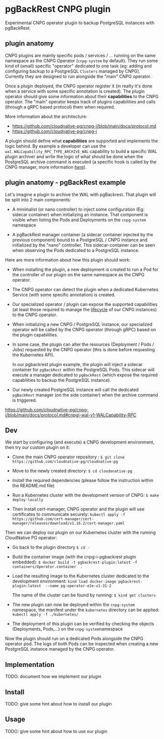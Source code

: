 # pgBackRest CNPG plugin

Experimental CNPG operator plugin to backup PostgreSQL instances with
pgBackRest.

## plugin anatomy

CNPG plugins are mainly specific pods / services / ... running on the
same namespace as the CNPG Operator (`cnpg-system` by default). They run
some kind of (small) specific "operator" dedicated to one task (eg:
adding and configuring backup to a PostgreSQL `Clusters` managed by
CNPG). Currently they are designed to run alongside the "main" CNPG
operator.

Once a plugin deployed, the CNPG operator register it (in realty it's
done when a service with some specific annotation is created). The
plugin operator should give some information about their
**capabilities** to the CNPG operator. The "main" operator keeps track
of plugins capabilities and calls (through a gRPC based protocol) them
when required.

More information about the architecture:

-   <https://github.com/cloudnative-pg/cnpg-i/blob/main/docs/protocol.md>
-   <https://github.com/cloudnative-pg/cnpg-i>

A plugin should define what **capabilities** are supported and
implements the logic behind. By example a developer can use the
`wal.WALCapability_RPC_TYPE_ARCHIVE_WAL` capability to build a specific
WAL plugin archiver and write the logic of what should be done when the
PostgreSQL archive command is executed (a specific hook is called by the
CNPG manager, more information
[here](https://github.com/cloudnative-pg/cloudnative-pg/blob/main/internal/cnpi/plugin/client/wal.go#L31)).

## plugin anatomy - pgBackRest example

Let's imagine a plugin to archive the WAL with pgBackrest. That plugin
will be split into 2 main components:

-   A minimalist (or nano controller) to inject some configuration (Eg:
    sidecar container) when initializing an instance. That component is
    visible when listing the Pods and Deployments on the `cnpg-system`
    namespace

-   A pgBackRest manager container (a sidecar container injected by the
    previous component) bound to a PostgreSQL / CNPG instance and
    initialized by the "nano" controller. This sidecar-container can be
    seen when observing the Pods dedicated to a PostgreSQL instance.

Here are more information about how this plugin should work:

-   When installing the plugin, a new deployment is created to run a Pod
    for the controller of our plugin on the same namespace as the CNPG
    operator.

-   The CNPG operator can detect the plugin when a dedicated Kubernetes
    Service (with some specific annotation) is created.

-   Our specialized operator / plugin can expose the supported
    capabilities (at least those required to manage the
    [lifecycle](https://pkg.go.dev/github.com/cloudnative-pg/cnpg-i@v0.0.0-20250113133225-d0f454f240a2/pkg/lifecycle)
    of our CNPG instances) to the CNPG operator.

-   When initializing a new CNPG / PostgreSQL instance, our specialized
    operator will be called by the CNPG operator (through gRPC) based on
    the plugin capabilities.

-   In some case, the plugin can alter the resources (Deployment / Pods
    / Jobs) requested by the CNPG operator (this is done before
    requesting the Kubernetes API).

    In our pgbackrest plugin example, the plugin will inject a sidecar
    container for `pgBackRest` within the PostgreSQL Pods. This sidecar
    will execute a manager dedicated to `pgBackRest` (which expose the
    required capabilities to backup the PostgreSQL instance).

-   Our newly created PostgreSQL instance will call the dedicated
    `pgBackRest` manager (on the side container) when the archive
    command is triggered.

<https://github.com/cloudnative-pg/cnpg-i/blob/main/docs/protocol.md#cnpgi-wal-v1-WALCapability-RPC>

## Dev

We start by configuring (and execute) a CNPG development environment,
then try our custom plugin on it:

-   Clone the main CNPG operator repository :
    `$ git clone https://github.com/cloudnative-pg/cloudnative-pg`

-   Move to the newly created directory: `$ cd cloudenative-pg`

-   Install the required dependencies (please follow the instruction
    within the README.md file)

-   Run a Kubernetes cluster with the development version of CNPG:
    `$ make deploy-locally`

-   Then install cert-manager, CNPG operator and the plugin will use
    certificates to communicate securely:
    `kubectl apply -f https://github.com/cert-manager/cert-manager/releases/download/v1.16.2/cert-manager.yaml`

Then we can deploy our plugin on our Kubernetes cluster with the running
CloudNative PG operator:

-   Go back to the plugin directory `$ cd -`

-   Build the container image (with the cnpg-i-pgbackrest plugin
    embedded):
    `$ docker build -t pgbackrest-plugin:latest -f containers/Operator.container  .`

-   Load the resulting image to the Kubernetes cluster dedicated to the
    development environment:
    `kind load docker-image pgbackrest-plugin:latest  --name pg-operator-e2e-v1-31-2`

    The name of the cluster can be found by running:
    `$ kind get clusters`

-   The new plugin can now be deployed within the `cnpg-system`
    namespace, the manifest under the `kubernetes` directory can be
    applied: `kubectl apply -f ./kubernetes/`

-   The deployment of this plugin can be verified by checking the
    objects (Deployments, Pods,...) on the `cnpg-system`namespace

Now the plugin should run on a dedicated Pods alongside the CNPG
operator pod. The logs of both Pods can be inspected when creating a new
PostgreSQL instance managed by the CNPG operator.

## Implementation

TODO: document how we implement our plugin

## Install

TODO: give some hint about how to install our plugin

## Usage

TODO: give some hint about how to use our plugin

<!--
    vim: spelllang=en spell
  -->
